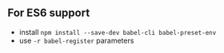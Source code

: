 ## For ES6 support

- install `npm install --save-dev babel-cli babel-preset-env`
- use `-r babel-register` parameters
